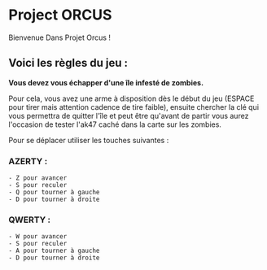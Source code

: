 # Project ORCUS

Bienvenue Dans Projet Orcus ! 

## Voici les règles du jeu : 

**Vous devez vous échapper d'une île infesté de zombies.** 

Pour cela, vous avez une arme à disposition dès le début du jeu (ESPACE pour tirer mais attention cadence de tire faible), 
ensuite chercher la clé qui vous permettra de quitter l'île et peut être qu'avant de partir vous aurez l'occasion de tester l'ak47 caché dans la carte sur les zombies. 

Pour se déplacer utiliser les touches suivantes : 
  ### AZERTY :
    - Z pour avancer 
    - S pour reculer 
    - Q pour tourner à gauche 
    - D pour tourner à droite 

  ### QWERTY :
    - W pour avancer 
    - S pour reculer 
    - A pour tourner à gauche 
    - D pour tourner à droite 

